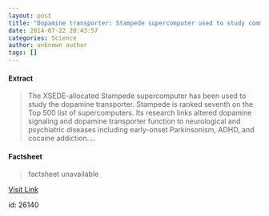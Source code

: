 ```yaml
---
layout: post
title: "Dopamine transporter: Stampede supercomputer used to study common link between addiction, neurological disease"
date: 2014-07-22 20:43:57
categories: Science
author: unknown author
tags: []
---
```



#### Extract
>The XSEDE-allocated Stampede supercomputer has been used to study the dopamine transporter. Stampede is ranked seventh on the Top 500 list of supercomputers. Its research links altered dopamine signaling and dopamine transporter function to neurological and psychiatric diseases including early-onset Parkinsonism, ADHD, and cocaine addiction....

#### Factsheet
>factsheet unavailable

[Visit Link](http://feeds.sciencedaily.com/~r/sciencedaily/~3/iC6g5ymKfCE/140722164357.htm)

id:   26140


